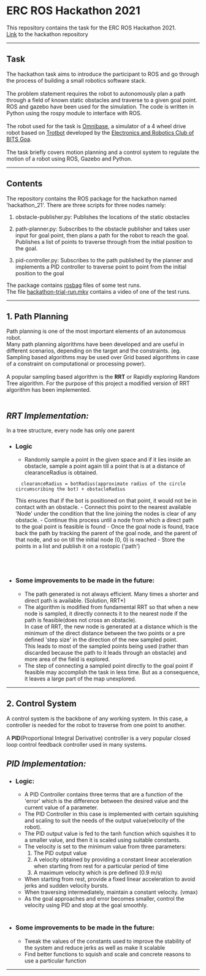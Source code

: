 # ERC ROS Hackathon 2021

This repository contains the task for the ERC ROS Hackathon 2021.<br>
[Link](https://github.com/ERC-BPGC/ROS-Hackathon-2021) to the hackathon repository

---

## Task

The hackathon task aims to introduce the participant to ROS and go through the process of building a small robotics software stack.<br><br>
The problem statement requires the robot to autonomously plan a path through a field of known static obstacles and traverse to a given goal point.<br> 
ROS and gazebo have been used for the simulation. The code is written in Python using the rospy module to interface with ROS.<br><br>
The robot used for the task is [Omnibase](https://github.com/ERC-BPGC/omnibase), a simulator of a 4 wheel drive robot based on [Trotbot](https://github.com/ERC-BPGC/Trotbot) developed by the [Electronics and Robotics Club of BITS Goa](https://github.com/ERC-BPGC).<br><br>
The task briefly covers motion planning and a control system to regulate the motion of a robot using ROS, Gazebo and Python.

---
## Contents
The repository contains the ROS package for the hackathon named 'hackathon_21'.
There are three scripts for three nodes namely:
 <br>
1. obstacle-publisher.py: Publishes the locations of the static obstacles

2. path-planner.py: Subscribes to the obstacle publisher and takes user input for goal point, then plans a path for the robot to reach the goal. Publishes a list of points to traverse through from the initial position to the goal.

3. pid-controller.py: Subscribes to the path published by the planner and implements a PID controller to traverse point to point from the initial position to the goal 

The package contains [rosbag](./hackathon_21/rosbag) files of some test runs.\
The file [hackathon-trial-run.mkv](./hackathon-trial-run.mkv) contains a video of one of the test runs.

---

## 1. Path Planning

Path planning is one of the most important elements of an autonomous robot.<br>
Many path planning algorithms have been developed and are useful in different scenarios, depending on the target and the constraints. (eg. Sampling based algorithms may be used over Grid based algorithms in case of a constraint on computational or processing power).<br><br>
A popular sampling based algorithm is the **RRT** or Rapidly exploring Random Tree algorithm.
For the purpose of this project a modified version of RRT algorithm has been implemented.<br><br>

## _RRT Implementation:_
In a tree structure, every node has only one parent<br>
- ### Logic

    - Randomly sample a point in the given space and if it lies inside an obstacle, sample a point again till a point that is at a distance of clearanceRadius is obtained.<br>
    <code>
    clearanceRadius = botRadius(approximate radius of the circle circumscribing the bot) + obstacleRadius
    </code>
    <br>
    This ensures that if the bot is positioned on that point, it would not be in contact with an obstacle.
    - Connect this point to the nearest available 'Node' under the condition that the line joining the nodes is clear of any obstacle.
    - Continue this process until a node from which a direct path to the goal point is feasible is found
    - Once the goal node is found, trace back the path by tracking the parent of the goal node, and the parent of that node, and so on till the initial node (0, 0) is reached
    - Store the points in a list and publish it on a rostopic ('path')
<br><br>
- ### Some improvements to be made in the future:
    - The path generated is not always efficient. Many times a shorter and direct path is available. (Solution, RRT*)
    - The algorithm is modified from fundamental RRT so that when a new node is sampled, it directly connects it to the nearest node if the path is feasible(does not cross an obstacle). <br>In case of RRT, the new node is generated at a distance which is the minimum of the direct distance between the two points or a pre defined 'step size' in the direction of the new sampled point. <br> This leads to most of the sampled points being used (rather than discarded because the path to it leads through an obstacle) and more area of the field is explored.
    - The step of connecting a sampled point directly to the goal point if feasible may accomplish the task in less time. But as a consequence, it leaves a large part of the map unexplored.
 
___

## 2. Control System
A control system is the backbone of any working system.
In this case, a controller is needed for the robot to traverse from one point to another.<br><br>
A **PID**(Proportional Integral Derivative) controller is a very popular closed loop control feedback controller used in many systems.

## _PID Implementation:_

- ### Logic:
    - A PID Controller contains three terms that are a function of the 'error' which is the difference between the desired value and the current value of a parameter.
    - The PID Controller in this case is implemented with certain squishing and scaling to suit the needs of the output value(velocity of the robot).
    - The PID output value is fed to the tanh function which squishes it to a smaller value, and then it is scaled using suitable constants.
    - The velocity is set to the minimum value from three parameters:
        1. The PID output value
        2. A velocity obtained by providing a constant linear acceleration when starting from rest for a particular period of time
        3. A maximum velocity which is pre defined (0.9 m/s)
    - When starting from rest, provide a fixed linear acceleration to avoid jerks and sudden velocity bursts.
    - When traversing intermediately, maintain a constant velocity. (vmax)
    - As the goal approaches and error becomes smaller, control the velocity using PID and stop at the goal smoothly.
<br><br>
- ### Some improvements to be made in the future:
    - Tweak the values of the constants used to improve the stability of the system and reduce jerks as well as make it scalable
    - Find better functions to squish and scale and concrete reasons to use a particular function

___
